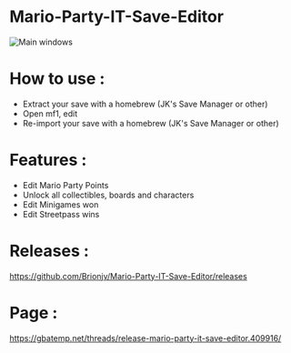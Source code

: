 # Mario-Party-IT-Save-Editor

![Main windows](http://i84.servimg.com/u/f84/19/11/94/79/mario_10.png)

# How to use : 
- Extract your save with a homebrew (JK's Save Manager or other)
- Open mf1, edit
- Re-import your save with a homebrew (JK's Save Manager or other)

# Features :
- Edit Mario Party Points
- Unlock all collectibles, boards and characters
- Edit Minigames won
- Edit Streetpass wins

# Releases :
https://github.com/Brionjv/Mario-Party-IT-Save-Editor/releases

# Page :
https://gbatemp.net/threads/release-mario-party-it-save-editor.409916/
